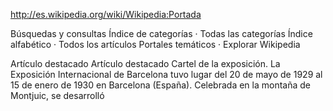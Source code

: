 ﻿http://es.wikipedia.org/wiki/Wikipedia:Portada

		
   Búsquedas y consultas
Índice de categorías · Todas las categorías
Índice alfabético · Todos los artículos
Portales temáticos · Explorar Wikipedia

Artículo destacado Artículo destacado
Cartel de la exposición.
La Exposición Internacional de Barcelona tuvo lugar del 20 de mayo de 1929 al 15 de enero de 1930 en Barcelona (España). Celebrada en la montaña de Montjuic, se desarrolló
